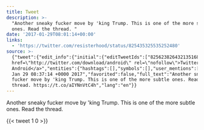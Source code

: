 ```yaml
---
title: Tweet
description: >-
  "Another sneaky fucker move by 'king Trump. This is one of the more subtle
  ones. Read the thread. "
date: '2017-01-29T08:01:14+00:00'
links:
  - 'https://twitter.com/resisterhood/status/825435325535252480'
source: >-
  {"tweet":{"edit_info":{"initial":{"editTweetIds":["825623826432135168"],"editableUntil":"2017-01-29T09:37:14.227Z","editsRemaining":"5","isEditEligible":true}},"retweeted":false,"source":"<a
  href=\"http://twitter.com/download/android\" rel=\"nofollow\">Twitter for
  Android</a>","entities":{"hashtags":[],"symbols":[],"user_mentions":[],"urls":[{"url":"https://t.co/aIYNnVtC4h","expanded_url":"https://twitter.com/resisterhood/status/825435325535252480","display_url":"twitter.com/resisterhood/s…","indices":["97","120"]}]},"display_text_range":["0","120"],"favorite_count":"1","id_str":"825623826432135168","truncated":false,"retweet_count":"0","id":"825623826432135168","possibly_sensitive":false,"created_at":"Sun
  Jan 29 08:37:14 +0000 2017","favorited":false,"full_text":"Another sneaky
  fucker move by 'king Trump. This is one of the more subtle ones. Read the
  thread. https://t.co/aIYNnVtC4h","lang":"en"}}
---
```

Another sneaky fucker move by 'king Trump. This is one of the more subtle ones. Read the thread. 
    
{{< tweet 1 0 >}}
    
